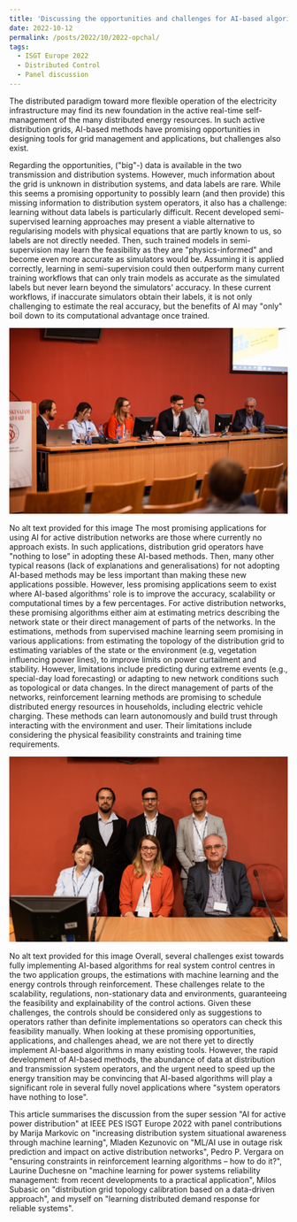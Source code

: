 ```yaml
---
title: 'Discussing the opportunities and challenges for AI-based algorithms in distribution grids'
date: 2022-10-12
permalink: /posts/2022/10/2022-opchal/
tags:
  - ISGT Europe 2022
  - Distributed Control
  - Panel discussion
---
```


The distributed paradigm toward more flexible operation of the electricity infrastructure may find its new foundation in the active real-time self-management of the many distributed energy resources. In such active distribution grids, AI-based methods have promising opportunities in designing tools for grid management and applications, but challenges also exist. 

Regarding the opportunities, ("big"-) data is available in the two transmission and distribution systems. However, much information about the grid is unknown in distribution systems, and data labels are rare. While this seems a promising opportunity to possibly learn (and then provide) this missing information to distribution system operators, it also has a challenge: learning without data labels is particularly difficult. Recent developed semi-supervised learning approaches may present a viable alternative to regularising models with physical equations that are partly known to us, so labels are not directly needed. Then, such trained models in semi-supervision may learn the feasibility as they are "physics-informed" and become even more accurate as simulators would be. Assuming it is applied correctly, learning in semi-supervision could then outperform many current training workflows that can only train models as accurate as the simulated labels but never learn beyond the simulators' accuracy. In these current workflows, if inaccurate simulators obtain their labels, it is not only challenging to estimate the real accuracy, but the benefits of AI may "only" boil down to its computational advantage once trained.

![Discussion](../images/1666361764413.jpg "Panel Live.")



No alt text provided for this image
The most promising applications for using AI for active distribution networks are those where currently no approach exists. In such applications, distribution grid operators have "nothing to lose" in adopting these AI-based methods. Then, many other typical reasons (lack of explanations and generalisations) for not adopting AI-based methods may be less important than making these new applications possible. However, less promising applications seem to exist where AI-based algorithms' role is to improve the accuracy, scalability or computational times by a few percentages. For active distribution networks, these promising algorithms either aim at estimating metrics describing the network state or their direct management of parts of the networks. In the estimations, methods from supervised machine learning seem promising in various applications: from estimating the topology of the distribution grid to estimating variables of the state or the environment (e.g, vegetation influencing power lines), to improve limits on power curtailment and stability. However, limitations include predicting during extreme events (e.g., special-day load forecasting) or adapting to new network conditions such as topological or data changes. In the direct management of parts of the networks, reinforcement learning methods are promising to schedule distributed energy resources in households, including electric vehicle charging. These methods can learn autonomously and build trust through interacting with the environment and user. Their limitations include considering the physical feasibility constraints and training time requirements.

![Group picture](../images/1666361731256.jpg "All panelists.")

No alt text provided for this image
Overall, several challenges exist towards fully implementing AI-based algorithms for real system control centres in the two application groups, the estimations with machine learning and the energy controls through reinforcement. These challenges relate to the scalability, regulations, non-stationary data and environments, guaranteeing the feasibility and explainability of the control actions. Given these challenges, the controls should be considered only as suggestions to operators rather than definite implementations so operators can check this feasibility manually. When looking at these promising opportunities, applications, and challenges ahead, we are not there yet to directly implement AI-based algorithms in many existing tools. However, the rapid development of AI-based methods, the abundance of data at distribution and transmission system operators, and the urgent need to speed up the energy transition may be convincing that AI-based algorithms will play a significant role in several fully novel applications where "system operators have nothing to lose".

This article summarises the discussion from the super session "AI for active power distribution" at IEEE PES ISGT Europe 2022 with panel contributions by Marija Markovic on "increasing distribution system situational awareness through machine learning", Mladen Kezunovic on "ML/AI use in outage risk prediction and impact on active distribution networks", Pedro P. Vergara on "ensuring constraints in reinforcement learning algorithms – how to do it?", Laurine Duchesne on "machine learning for power systems reliability management: from recent developments to a practical application", Milos Subasic on "distribution grid topology calibration based on a data-driven approach", and myself on "learning distributed demand response for reliable systems".
